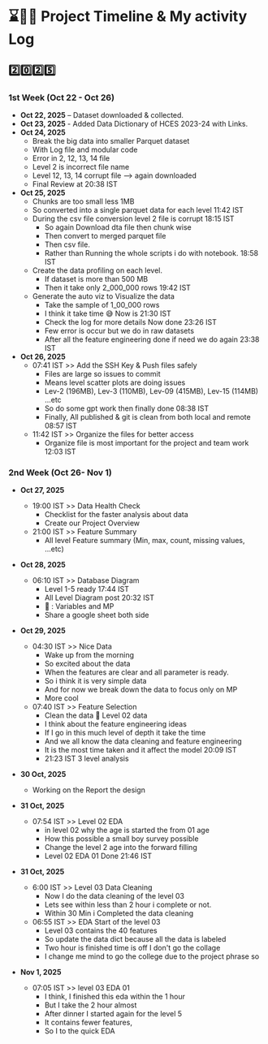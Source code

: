# ⌛🧑‍💻 Project Timeline & My activity Log

## 2️⃣0️⃣2️⃣5️⃣

### 1st Week (Oct 22 - Oct 26)
- **Oct 22, 2025** – Dataset downloaded & collected.
- **Oct 23, 2025** - Added Data Dictionary of HCES 2023-24 with Links.
- **Oct 24, 2025** 
  - Break the big data into smaller Parquet dataset
  - With Log file and modular code
  - Error in 2, 12, 13, 14 file
  - Level 2 is incorrect file name 
  - Level 12, 13, 14 corrupt file --> again downloaded 
  - Final Review at 20:38 IST
- **Oct 25, 2025**
  - Chunks are too small less 1MB 
  - So converted into a single parquet data for each level 11:42 IST
  - During the csv file conversion level 2 file is corrupt 18:15 IST
    - So again Download dta file then chunk wise 
    - Then convert to merged parquet file 
    - Then csv file. 
    - Rather than Running the whole scripts i do with notebook. 18:58 IST
  - Create the data profiling on each level.
    - If dataset is more than 500 MB 
    - Then it take only 2_000_000 rows 19:42 IST
  - Generate the auto viz to Visualize the data
    - Take the sample of 1_00_000 rows 
    - I think it take time 😅 Now is 21:30 IST
    - Check the log for more details Now done 23:26 IST
    - Few error is occur but we do in raw datasets 
    - After all the feature engineering done if need we do again 23:38 IST
- **Oct 26, 2025**
  - 07:41 IST >> Add the SSH Key & Push files safely
    - Files are large so issues to commit 
    - Means level scatter plots are doing issues
    - Lev-2 (196MB), Lev-3 (110MB), Lev-09 (415MB), Lev-15  (114MB) ...etc
    - So do some gpt work then finally done 08:38 IST
    - Finally, All published & git is clean from both local and remote 08:57 IST
  - 11:42 IST >> Organize the files for better access
    - Organize file is most important for the project and team work 12:03 IST

### 2nd Week (Oct 26- Nov 1)
- **Oct 27, 2025**
  - 19:00 IST >> Data Health Check 
    - Checklist for the faster analysis about data 
    - Create our Project Overview 
  - 21:00 IST >> Feature Summary 
    - All level Feature summary (Min, max, count, missing values, ...etc)
- **Oct 28, 2025**
  - 06:10 IST >> Database Diagram 
    - Level 1-5 ready 17:44 IST
    - All Level Diagram post 20:32 IST
    - 🤝 : Variables and MP
    - Share a google sheet both side 
- **Oct 29, 2025**
  - 04:30 IST >> Nice Data
    - Wake up from the morning 
    - So excited about the data
    - When the features are clear and all parameter is ready.
    - So i think it is very simple data
    - And for now we break down the data to focus only on MP 
    - More cool
  - 07:40 IST >> Feature Selection
    - Clean the data 🧹 Level 02 data 
    - I think about the feature engineering ideas 
    - If I go in this much level of depth it take the time 
    - And we all know the data cleaning and feature engineering 
    - It is the most time taken and it affect the model  20:09 IST
    - 21:23 IST 3 level analysis
  
- **30 Oct, 2025**
  - Working on the Report the design 
  
- **31 Oct, 2025**
  - 07:54 IST >> Level 02 EDA
    - in level 02 why the age is started the from 01 age 
    - How this possible a small boy survey possible
    - Change the level 2 age into the forward filling 
    - Level 02 EDA 01 Done 21:46 IST
  
- **31 Oct, 2025**
  - 6:00 IST >> Level 03 Data Cleaning
    -  Now I do the data cleaning of the level 03 
    -  Lets see within less than 2 hour i complete or not.
    -  Within 30 Min i Completed the data cleaning
  - 06:55 IST >> EDA Start of the level 03
    - Level 03 contains the 40 features 
    - So update the data dict because all the data is labeled 
    - Two hour is finished time is off I don't go the collage
    - I change me mind to go the college due to the project phrase so 
  
- **Nov 1, 2025**
  - 07:05 IST >> level 03 EDA 01
    - I think, I finished this eda within the 1 hour 
    - But I take the 2 hour almost
    - After dinner I started again for the level 5
    - It contains fewer features,
    - So I to the quick EDA 